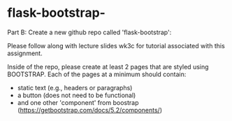 # flask-bootstrap-
Part B: Create a new github repo called 'flask-bootstrap': 

Please follow along with lecture slides wk3c for tutorial associated with this assignment. 

Inside of the repo, please create at least 2 pages that are styled using BOOTSTRAP. Each of the pages at a minimum should contain: 
- static text (e.g., headers or paragraphs) 
- a button (does not need to be functional)
- and one other 'component' from boostrap (https://getbootstrap.com/docs/5.2/components/)